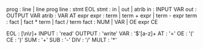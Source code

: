 prog   : line | line prog
line   : stmt EOL
stmt   : in | out | atrib
in     : INPUT VAR
out    : OUTPUT VAR
atrib  : VAR AT expr
expr   : term | term + expr | term - expr
term   : fact | fact * term | fact / term
fact   : NUM | VAR | OE expr CE

EOL    : [\n\r]+
INPUT  : 'read'
OUTPUT : 'write'
VAR    : '$'[a-z]+
AT     : '='
OE     : '('
CE     : ')'
SUM    : '+'
SUB    : '-'
DIV    : '/'
MULT   : '*'